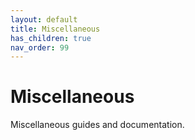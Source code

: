 ```yaml
---
layout: default
title: Miscellaneous
has_children: true
nav_order: 99
---
```


# Miscellaneous

Miscellaneous guides and documentation.

